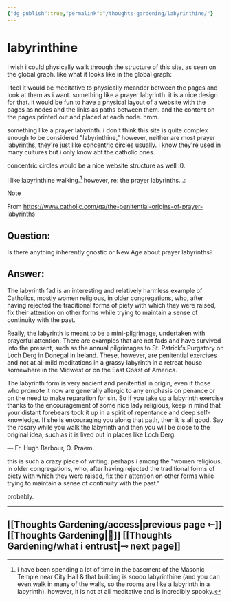 ```yaml
---
{"dg-publish":true,"permalink":"/thoughts-gardening/labyrinthine/"}
---
```



# labyrinthine

i wish i could physically walk through the structure of this site, as seen on the global graph. like what it looks like in the global graph:

<div id="full-graph-container">
	<div class="force-graph-container" style="position: relative;">
		<canvas style="touch-action: none; -webkit-tap-highlight-color: rgba(0, 0, 0, 0); width: 540px; height: 540px;" width="1215" height="1215" class=""></canvas>
		<div class="graph-tooltip" style="top: 9.21875px; left: 475.33px; transform: translate(-88.024%, 21px); visibility: hidden;">
		</div>
	</div>
</div>

i feel it would be meditative to physically meander between the pages and look at them as i want. something like a prayer labyrinth. it is a nice design for that. it would be fun to have a physical layout of a website with the pages as nodes and the links as paths between them. and the content on the pages printed out and placed at each node. hmm.

something like a prayer labyrinth. i don't think this site is quite complex enough to be considered "labyrinthine," however, neither are most prayer labyrinths, they're just like concentric circles usually. i know they're used in many cultures but i only know abt the catholic ones. 

concentric circles would be a nice website structure as well :0.

i like labyrinthine walking.[^1] however, re: the prayer labyrinths...: 


> [!NOTE]
> From https://www.catholic.com/qa/the-penitential-origins-of-prayer-labyrinths
> 
> ## Question:
> 
> Is there anything inherently gnostic or New Age about prayer labyrinths?
> 
> ## Answer:
> 
> The labyrinth fad is an interesting and relatively harmless example of Catholics, mostly women religious, in older congregations, who, after having rejected the traditional forms of piety with which they were raised, fix their attention on other forms while trying to maintain a sense of continuity with the past.
> 
> Really, the labyrinth is meant to be a mini-pilgrimage, undertaken with prayerful attention. There are examples that are not fads and have survived into the present, such as the annual pilgrimages to St. Patrick’s Purgatory on Loch Derg in Donegal in Ireland. These, however, are penitential exercises and not at all mild meditations in a grassy labyrinth in a retreat house somewhere in the Midwest or on the East Coast of America.
> 
> The labyrinth form is very ancient and penitential in origin, even if those who promote it now are generally allergic to any emphasis on penance or on the need to make reparation for sin. So if you take up a labyrinth exercise thanks to the encouragement of some nice lady religious, keep in mind that your distant forebears took it up in a spirit of repentance and deep self-knowledge. If she is encouraging you along that path, then it is all good. Say the rosary while you walk the labyrinth and then you will be close to the original idea, such as it is lived out in places like Loch Derg.
> 
> &mdash; Fr. Hugh Barbour, O. Praem.

this is such a crazy piece of writing. perhaps i among the "women religious, in older congregations, who, after having rejected the traditional forms of piety with which they were raised, fix their attention on other forms while trying to maintain a sense of continuity with the past."

probably.

[^1]: i have been spending a lot of time in the basement of the Masonic Temple near City Hall & that building is soooo labyrinthine (and you can even walk in many of the walls, so the rooms are like a labyrinth in a labyrinth). however, it is not at all meditative and is incredibly spooky.

---
## [[Thoughts Gardening/access\|previous page ⇽]] [[Thoughts Gardening\|💬]] [[Thoughts Gardening/what i entrust\|⇾ next page]]